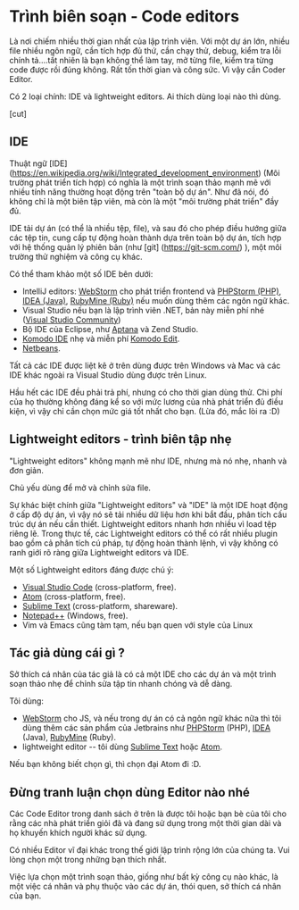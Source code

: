 # Trình biên soạn - Code editors

Là nơi chiếm nhiều thời gian nhất của lập trình viên. Với một dự án lớn, nhiều file nhiều ngôn ngữ, cần tích hợp đủ thứ, cần chạy thử, debug, kiểm tra lỗi chính tả....tất nhiên là bạn không thể làm tay, mở từng file, kiểm tra từng code được rồi đúng không. Rất tốn thời gian và công sức. Vì vậy cần Coder Editor.

Có 2 loại chính: IDE và lightweight editors. Ai thích dùng loại nào thì dùng.

[cut]

## IDE

Thuật ngữ [IDE] (https://en.wikipedia.org/wiki/Integrated_development_environment) (Môi trường phát triển tích hợp) có nghĩa là một trình soạn thảo mạnh mẽ với nhiều tính năng thường hoạt động trên "toàn bộ dự án". Như đã nói, đó không chỉ là một biên tập viên, mà còn là một "môi trường phát triển" đầy đủ.

IDE tải dự án (có thể là nhiều tệp, file), và sau đó cho phép điều hướng giữa các tệp tin, cung cấp tự động hoàn thành dựa trên toàn bộ dự án, tích hợp với hệ thống quản lý phiên bản (như [git] (https://git-scm.com/) ), một môi trường thử nghiệm và công cụ khác.

Có thể tham khảo một số IDE bên dưới:

- IntelliJ editors: [WebStorm](http://www.jetbrains.com/webstorm/) cho phát triển frontend và [PHPStorm (PHP)](http://www.jetbrains.com/phpstorm/), [IDEA (Java)](http://www.jetbrains.com/idea/), [RubyMine (Ruby)](http://www.jetbrains.com/ruby/) nếu muốn dùng thêm các ngôn ngữ khác.
- Visual Studio nếu bạn là lập trình viên .NET, bản này miễn phí nhé ([Visual Studio Community](https://www.visualstudio.com/vs/community/))
- Bộ IDE của Eclipse, như [Aptana](http://www.aptana.com/) và Zend Studio.
- [Komodo IDE](http://www.activestate.com/komodo-ide) nhẹ và miễn phí [Komodo Edit](http://www.activestate.com/komodo-edit).
- [Netbeans](http://netbeans.org/).

Tất cả các IDE được liệt kê ở trên dùng được trên Windows và Mac và các IDE khác ngoài ra Visual Studio dùng được trên Linux.

Hầu hết các IDE đều phải trả phí, nhưng có cho thời gian dùng thử. Chi phí của họ thường không đáng kể so với mức lương của nhà phát triển đủ điều kiện, vì vậy chỉ cần chọn mức giá tốt nhất cho bạn. (Lừa đó, mắc lòi ra :D)

## Lightweight editors - trình biên tập nhẹ

"Lightweight editors" không mạnh mẽ như IDE, nhưng mà nó nhẹ, nhanh và đơn giản.

Chủ yếu dùng để mở và chỉnh sửa file.

Sự khác biệt chính giữa "Lightweight editors" và "IDE" là một IDE hoạt động ở cấp độ dự án, vì vậy nó sẽ tải nhiều dữ liệu hơn khi bắt đầu, phân tích cấu trúc dự án nếu cần thiết. Lightweight editors nhanh hơn nhiều vì load tệp riêng lẽ.
Trong thực tế, các Lightweight editors có thể có rất nhiều plugin bao gồm cả phân tích cú pháp, tự động hoàn thành lệnh, vì vậy không có ranh giới rõ ràng giữa Lightweight editors và IDE.

Một số Lightweight editors đáng được chú ý:

- [Visual Studio Code](https://code.visualstudio.com/) (cross-platform, free).
- [Atom](https://atom.io/) (cross-platform, free).
- [Sublime Text](http://www.sublimetext.com) (cross-platform, shareware).
- [Notepad++](https://notepad-plus-plus.org/) (Windows, free).
- Vim và Emacs cũng tàm tạm, nếu bạn quen với style của Linux

## Tác giả dùng cái gì ?

Sở thích cá nhân của tác giả là có cả một IDE cho các dự án và một trình soạn thảo nhẹ để chỉnh sửa tập tin nhanh chóng và dễ dàng.

Tôi dùng:

- [WebStorm](http://www.jetbrains.com/webstorm/) cho JS, và nếu trong dự án có cả ngôn ngữ khác nữa thì tôi dùng thêm các sản phẩm của Jetbrains như [PHPStorm](http://www.jetbrains.com/phpstorm/) (PHP), [IDEA](http://www.jetbrains.com/idea/) (Java), [RubyMine](http://www.jetbrains.com/ruby/) (Ruby).
- lightweight editor -- tôi dùng [Sublime Text](http://www.sublimetext.com) hoặc [Atom](https://atom.io/).

Nếu bạn không biết chọn gì, thì chọn đại Atom đi :D.

## Đừng tranh luận chọn dùng Editor nào nhé

Các Code Editor trong danh sách ở trên là được tôi hoặc bạn bè của tôi cho rằng các nhà phát triển giỏi đã và đang sử dụng trong một thời gian dài và họ khuyến khích người khác sử dụng.

Có nhiều Editor vĩ đại khác trong thế giới lập trình rộng lớn của chúng ta. Vui lòng chọn một trong những bạn thích nhất.

Việc lựa chọn một trình soạn thảo, giống như bất kỳ công cụ nào khác, là một việc cá nhân và phụ thuộc vào các dự án, thói quen, sở thích cá nhân của bạn.
